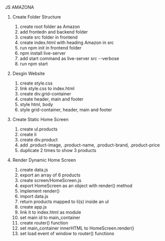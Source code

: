 JS AMAZONA

1. Create Folder Structure

    1. create root folder as Amazon
    2. add frontedn and backend folder
    3. create src folder in frontend
    4. create index.html with heading Amazon in src
    5. run npm init in frontend folder
    6. npm install live-server
    7. add start command as live-server src --verbose
    8. run npm start

2. Desgin Website

    1. create style.css
    2. link style.css to index.html
    3. create div.grid-container
    4. create header, main and footer
    5. style html, body
    6. style grid-container, header, main and footer

3. Create Static Home Screen

    1. create ul.products
    2. create li
    3. create div.product
    4. add .product-image, .product-name, .product-brand, .product-price
    5. duplicate 2 times to show 3 products

4. Render Dynamic Home Screen
    1. create data.js
    2. export an array of 6 products
    3. create screen/HomeScreen.js
    4. export HomeScreen as an object with render() method
    5. implement render()
    6. import data.js
    7. return products mapped to li(s) inside an ul
    8. create app.js
    9. link it to index.html as module
    10. set main id to main_container
    11. create router() function
    12. set main_container innerHTML to HomeScreen.render()
    13. set load event of window to router() functions
